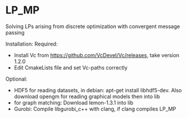 # LP_MP
Solving LPs arising from discrete optimization with convergent message passing

Installation: 
Required:
- Install Vc from https://github.com/VcDevel/Vc/releases, take version 1.2.0
- Edit CmakeLists file and set Vc-paths correctly

Optional:
- HDF5 for reading datasets, in debian: apt-get install libhdf5-dev. Also download opengm for reading graphical models then into lib
- for graph matching: Download lemon-1.3.1 into lib
- Gurobi: Compile libgurobi_c++ with clang, if clang compiles LP_MP
